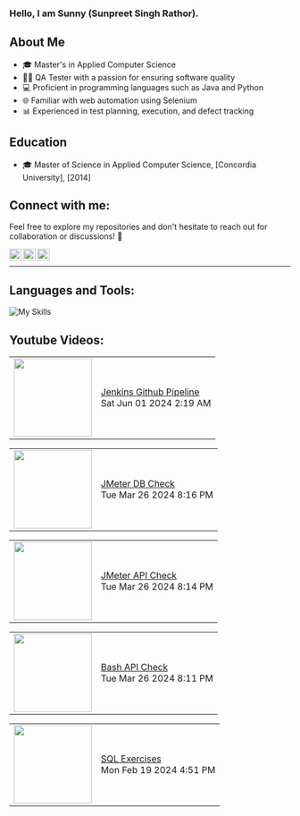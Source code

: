 ### Hello, I am Sunny (Sunpreet Singh Rathor).


## About Me
- 🎓 Master's in Applied Computer Science
- 🧑‍💻 QA Tester with a passion for ensuring software quality
- 💻 Proficient in programming languages such as Java and Python
- 🌐 Familiar with web automation using Selenium
- 📊 Experienced in test planning, execution, and defect tracking

## Education
- 🎓 Master of Science in Applied Computer Science, [Concordia University], [2014]

## Connect with me:
Feel free to explore my repositories and don't hesitate to reach out for collaboration or discussions! 🚀



[<img align="left" alt="rathorsunpreet | Youtube" width="22px" src="https://cdn.jsdelivr.net/npm/simple-icons@v3/icons/youtube.svg" title="Youtube Channel"/>][1]
[<img align="left" alt="rathorsunpreet | LinkedIn" width="22px" src="https://cdn.jsdelivr.net/npm/simple-icons@v3/icons/linkedin.svg" title="Linkedin"/>][2]
[<img align="left" alt="rathorsunpreet | Bitbucket Repo" width="22px" src="https://cdn.jsdelivr.net/npm/simple-icons@v3/icons/bitbucket.svg" title="Bitbucket Repo"/>][3]

<br/>

---


## Languages and Tools:
![My Skills](https://skillicons.dev/icons?i=nodejs,html,css,java,py,git,bash,bootstrap,c,cpp,eclipse,express,fastapi,graphql,linux,maven,mongodb,postman,pug,regex,selenium,tailwind,vim,vscode&perline=20)



## Youtube Videos:
<!-- YOUTUBE:START --><table><tr><td><a href="https://www.youtube.com/watch?v=R1NcrJdQBN8"><img width="140px" src="http://img.youtube.com/vi/R1NcrJdQBN8/maxresdefault.jpg"></a></td>
<td><a href="https://www.youtube.com/watch?v=R1NcrJdQBN8">Jenkins Github Pipeline</a><br/>Sat Jun 01 2024 2:19 AM</td></tr></table>
<table><tr><td><a href="https://www.youtube.com/watch?v=Ja0uVJCAssw"><img width="140px" src="http://img.youtube.com/vi/Ja0uVJCAssw/maxresdefault.jpg"></a></td>
<td><a href="https://www.youtube.com/watch?v=Ja0uVJCAssw">JMeter DB Check</a><br/>Tue Mar 26 2024 8:16 PM</td></tr></table>
<table><tr><td><a href="https://www.youtube.com/watch?v=ZmtPn8FZk0k"><img width="140px" src="http://img.youtube.com/vi/ZmtPn8FZk0k/maxresdefault.jpg"></a></td>
<td><a href="https://www.youtube.com/watch?v=ZmtPn8FZk0k">JMeter API Check</a><br/>Tue Mar 26 2024 8:14 PM</td></tr></table>
<table><tr><td><a href="https://www.youtube.com/watch?v=ALcGYkD7VP4"><img width="140px" src="http://img.youtube.com/vi/ALcGYkD7VP4/maxresdefault.jpg"></a></td>
<td><a href="https://www.youtube.com/watch?v=ALcGYkD7VP4">Bash API Check</a><br/>Tue Mar 26 2024 8:11 PM</td></tr></table>
<table><tr><td><a href="https://www.youtube.com/watch?v=gpbQwuxW-r4"><img width="140px" src="http://img.youtube.com/vi/gpbQwuxW-r4/maxresdefault.jpg"></a></td>
<td><a href="https://www.youtube.com/watch?v=gpbQwuxW-r4">SQL Exercises</a><br/>Mon Feb 19 2024 4:51 PM</td></tr></table>
<!-- YOUTUBE:END -->


[1]: https://www.youtube.com/@SunpreetRathor/featured
[2]: https://www.linkedin.com/in/rathorsunpreet/
[3]: https://bitbucket.org/rathorsunpreet/workspace/repositories/
